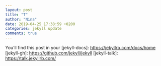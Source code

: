 ```yaml
---
layout: post
title: "T"
author: "Nina"
date: 2019-04-25 17:38:59 +0200
categories: jekyll update
comments: true
---
```


You’ll find this post in your 
[jekyll-docs]: https://jekyllrb.com/docs/home
[jekyll-gh]:   https://github.com/jekyll/jekyll
[jekyll-talk]: https://talk.jekyllrb.com/

